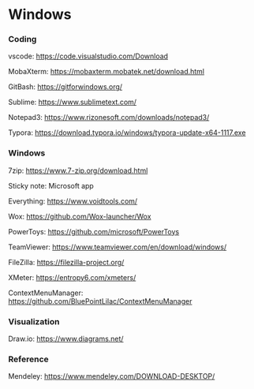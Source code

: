 # Windows

### Coding

vscode: https://code.visualstudio.com/Download

MobaXterm: https://mobaxterm.mobatek.net/download.html

GitBash: https://gitforwindows.org/

Sublime: https://www.sublimetext.com/

Notepad3: https://www.rizonesoft.com/downloads/notepad3/

Typora: https://download.typora.io/windows/typora-update-x64-1117.exe



### Windows

7zip: https://www.7-zip.org/download.html

Sticky note: Microsoft app

Everything: https://www.voidtools.com/

Wox: https://github.com/Wox-launcher/Wox

PowerToys: https://github.com/microsoft/PowerToys

TeamViewer: https://www.teamviewer.com/en/download/windows/

FileZilla: https://filezilla-project.org/

XMeter: https://entropy6.com/xmeters/

ContextMenuManager: https://github.com/BluePointLilac/ContextMenuManager



### Visualization

Draw.io: https://www.diagrams.net/



### Reference

Mendeley: https://www.mendeley.com/DOWNLOAD-DESKTOP/

